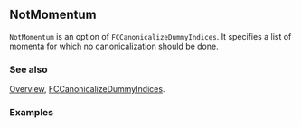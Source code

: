 ## NotMomentum

`NotMomentum` is an option of `FCCanonicalizeDummyIndices`. It specifies a list of momenta for which
no canonicalization should be done.

### See also

[Overview](Extra/FeynCalc.md), [FCCanonicalizeDummyIndices](FCCanonicalizeDummyIndices.md).

### Examples
